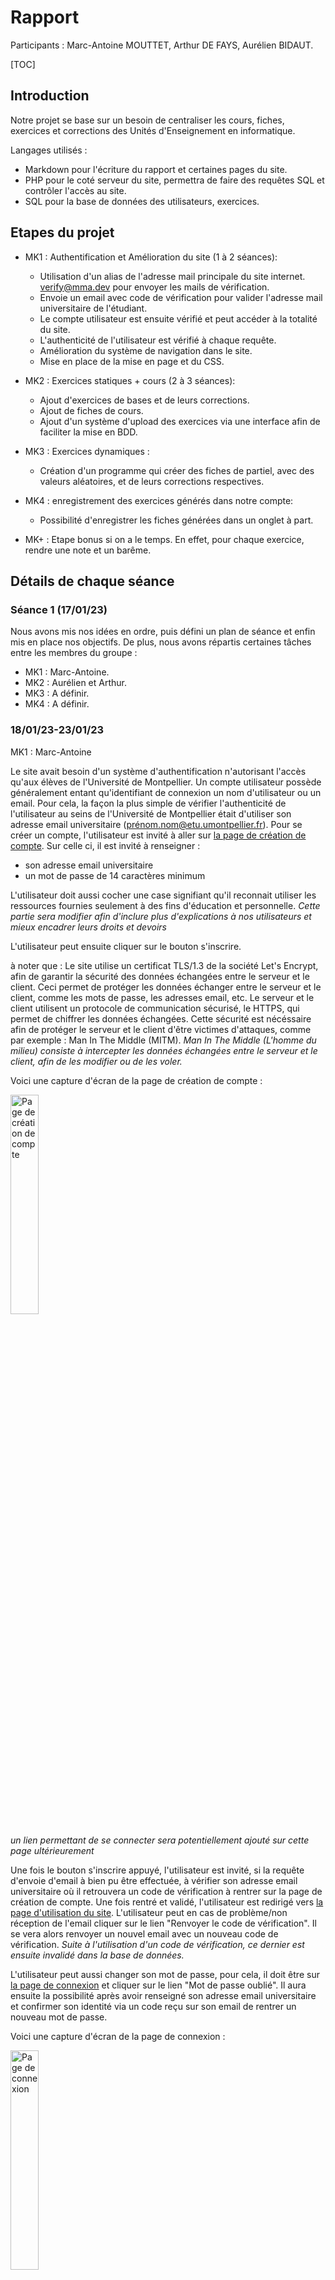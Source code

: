# Rapport

Participants : Marc-Antoine MOUTTET, Arthur DE FAYS, Aurélien BIDAUT.

[TOC]

## Introduction

Notre projet se base sur un besoin de centraliser les cours, fiches, exercices et corrections des Unités d'Enseignement en informatique.

Langages utilisés :

- Markdown pour l'écriture du rapport et certaines pages du site.
- PHP pour le coté serveur du site, permettra de faire des requêtes SQL et contrôler l'accès au site.
- SQL pour la base de données des utilisateurs, exercices.

## Etapes du projet

- MK1 : Authentification et Amélioration du site (1 à 2 séances):

  - Utilisation d'un alias de l'adresse mail principale du site internet. verify@mma.dev pour envoyer les mails de vérification.
  - Envoie un email avec code de vérification pour valider l'adresse mail universitaire de l'étudiant.
  - Le compte utilisateur est ensuite vérifié et peut accéder à la totalité du site.
  - L'authenticité de l'utilisateur est vérifié à chaque requête.
  - Amélioration du système de navigation dans le site.
  - Mise en place de la mise en page et du CSS.

- MK2 : Exercices statiques + cours (2 à 3 séances):

  - Ajout d'exercices de bases et de leurs corrections.
  - Ajout de fiches de cours.
  - Ajout d'un système d'upload des exercices via une interface afin de faciliter la mise en BDD.

- MK3 : Exercices dynamiques :

  - Création d'un programme qui créer des fiches de partiel, avec des valeurs aléatoires, et de leurs corrections respectives.

- MK4 : enregistrement des exercices générés dans notre compte:

  - Possibilité d'enregistrer les fiches générées dans un onglet à part.

- MK+ : Etape bonus si on a le temps. En effet, pour chaque exercice, rendre une note et un barême.

## Détails de chaque séance

### Séance 1 (17/01/23)

Nous avons mis nos idées en ordre, puis défini un plan de séance et enfin mis en place nos objectifs. De plus, nous avons répartis certaines tâches entre les membres du groupe :

- MK1 : Marc-Antoine.
- MK2 : Aurélien et Arthur.
- MK3 : A définir.
- MK4 : A définir.

### 18/01/23-23/01/23

MK1 : Marc-Antoine

Le site avait besoin d'un système d'authentification n'autorisant l'accès qu'aux élèves de l'Université de Montpellier. Un compte utilisateur possède généralement entant qu'identifiant de connexion un nom d'utilisateur ou un email. Pour cela, la façon la plus simple de vérifier l'authenticité de l'utilisateur au seins de l'Université de Montpellier était d'utiliser son adresse email universitaire (prénom.nom@etu.umontpellier.fr). Pour se créer un compte, l'utilisateur est invité à aller sur [la page de création de compte](https://mma.dev/um/signup.html). Sur celle ci, il est invité à renseigner :

- son adresse email universitaire
- un mot de passe de 14 caractères minimum

L'utilisateur doit aussi cocher une case signifiant qu'il reconnait utiliser les ressources fournies seulement à des fins d'éducation et personnelle. _Cette partie sera modifier afin d'inclure plus d'explications à nos utilisateurs et mieux encadrer leurs droits et devoirs_

L'utilisateur peut ensuite cliquer sur le bouton s'inscrire.

à noter que : Le site utilise un certificat TLS/1.3 de la société Let's Encrypt, afin de garantir la sécurité des données échangées entre le serveur et le client. Ceci permet de protéger les données échanger entre le serveur et le client, comme les mots de passe, les adresses email, etc. Le serveur et le client utilisent un protocole de communication sécurisé, le HTTPS, qui permet de chiffrer les données échangées. Cette sécurité est nécéssaire afin de protéger le serveur et le client d'être victimes d'attaques, comme par exemple : Man In The Middle (MITM). _Man In The Middle (L'homme du milieu) consiste à intercepter les données échangées entre le serveur et le client, afin de les modifier ou de les voler._

Voici une capture d'écran de la page de création de compte :

<img alt="Page de création de compte" src="assets/signup.png" height="30%" width="auto">

_un lien permettant de se connecter sera potentiellement ajouté sur cette page ultérieurement_

Une fois le bouton s'inscrire appuyé, l'utilisateur est invité, si la requête d'envoie d'email à bien pu être effectuée, à vérifier son adresse email universitaire où il retrouvera un code de vérification à rentrer sur la page de création de compte. Une fois rentré et validé, l'utilisateur est redirigé vers [la page d'utilisation du site](https://mma.dev/um/connected.html). L'utilisateur peut en cas de problème/non réception de l'email cliquer sur le lien "Renvoyer le code de vérification". Il se vera alors renvoyer un nouvel email avec un nouveau code de vérification. _Suite à l'utilisation d'un code de vérification, ce dernier est ensuite invalidé dans la base de données._

L'utilisateur peut aussi changer son mot de passe, pour cela, il doit être sur [la page de connexion](https://mma.dev/um/login.html) et cliquer sur le lien "Mot de passe oublié". Il aura ensuite la possibilité après avoir renseigné son adresse email universitaire et confirmer son identité via un code reçu sur son email de rentrer un nouveau mot de passe.

Voici une capture d'écran de la page de connexion :

<img alt="Page de connexion" src="assets/login.png" height="30%" width="auto">

---

Afin de protéger toutes les pages du site, celles ci dès lors de leur requête par un utilisateur au serveur éxécutent un fichier php permettant de vérifier l'existence et l'authenticité de la session. Pour cela, nous utilisions `session_start()` qui nous permet de démarrer une session. Nous vérifions si les variables de session dont nous avons besoins existent, comme : le timestamp de création de session, l'email, le hash du mot de passe, l'ID utilisateur et l'ID de session php. Le timestamp de création de session est utilisé pour vérifier si la session n'a pas expiré. _Une session expire toutes les 24 heures, ceci afin d'assurer la sécurité du site et des utilisateurs._ Les autres variables de sessions servent afin que l'utilisateur puissent utiliser le site sans avoir à se reconnecter à chaque fois. Mais ces variables servent aussi à vérifier l'authenticité de l'utilisateur. L'email permet dans un premier temps de vérifier si le compte existe bel et bien. Le hash du mot de passe permet de vérifier si le mot de passe est valide, c'est à dire que celui de la session va être comparé à celui de la base de données, si ils sont identiques alors c'est bon. Le hash de mot de passe à un rôle similaire à un token, en cas de changement de mot de passe, celui là change et rend invalide toutes les autres sessions. L'ID de session est aussi envoyé au serveur, afin de vérifier si l'ID de session est valide. Ceci permet de limite le nombre de session simultanée d'un utilisateur à une seule afin d'améliorer la sécurité du site. Si une de ces variables n'existe pas ou n'est pas valide, l'utilisateur est redirigé vers [la page de connexion](https://mma.dev/um/login.html). Si toutes les variables sont valides, l'utilisateur peut accéder à la page demandée.  
L'ID de session est régénéré à chaque fois que l'utilisateur se connecte et est mis à jour dans la base de données, afin d'éviter les attaques de type fixation de session. _L'attaque par fixation de session consiste à forcer l'utilisateur à utiliser et entrer ses données sur une session que l'attaquant a créé, l'attaquant peut ensuite utiliser le numéro de session pour usurper l'utilisateur._

En résumé, le site permet pour le moment de se créer un compte, vérifier son compte via un code de vérification, changer son mot de passe, se connecter, accéder au contenu de certaines UEs et télécharger des fichiers.

Voici une capture d'écran de la page principale du site une fois connecté :

<img alt="Page principale du site quand l'utilisateur est connecté" src="assets/connected.png" height="70%" width="auto">

---

Voici une capture d'écran de la page de téléchargement d'un fichier :

<img alt="Page de téléchargement d'un fichier" src="assets/pdf_viewer.png" height="30%" width="auto">

---

Voici une capture d'écran de la page d'une UE :

<img alt="Page d'une UE" src="assets/ue.png" height="30%" width="auto">

---

Voici une capture d'écran de la page d'accueil du site :

<img alt="Page d'accueil du site" src="assets/homepage.png" height="70%" width="auto">

---

TODO : Nettoyer le code, ajouter des commentaires, mieux utiliser mes fonctions, protéger le téléchargement des fichiers, passer certaines pages HTML en PHP et vice versa.

### Séance 2 (24/01/23)

Nous avons mis en place un diagramme de Gantt afin de suivre des objectifs et d'avancé de manière plus structurée. Pour cela, nous avons utilisé [Notion.so](https://notion.so) et un template appelé [Échéancier de projet](https://www.notion.so/fr-fr/help/guides/timeline-view-unlocks-high-output-planning-for-your-team). Cela nous permet de mettre nos objectifs, d'y ajouter des notes, les personnes qui s'en occupe, des tags afin de définir ce que c'est comme travail, la date de début et de fin de l'objectif.

Voici une capture d'écran du diagramme de Gantt :

<img alt="Screenshot partiel diagramme de gantt" src="assets/diagram_gantt.png" width="auto">

---

On peut y voir l'objectif Mk1, qui a été réalisé par Marc-Antoine, dont le délai était de 7 jours, c'était du développement et est désormais fini et mis à disposition en production sur [le site](https://mma.dev/um/).

À noter que ce diagramme ainsi que les rapports sont suceptibles d'être modifiés afin d'être ajustés à nos objectifs et délais.

### 25/01/23-30/01/23

Nous avons décelé pendant la première période de "Bug Hunt", un bug empêchant de réinitialiser son mot de passe. Ce bug était dû à une erreur de syntax d'une variable dans le code. Nous avons désormais choisi une nomenclature afin de nommer nos variables et celle ci sera utilisée pour le reste du projet.

Nous avons par ailleurs commencé à travailler sur les fiches et cours des UEs. Nous avons aussi commencé à travailler sur la répartitions des UE entre le groupe. Des idées de changements de design ont été proposées, nous devons continuer à en discuter afin de proposer la meilleur expérience et interface à nos utilisateurs.

Nous avons proposer l'ajout à Mk2, d'une page, réservée pour le moment aux admins, permettant de facilement ajouter des exercices à la base de données.

L'idée d'une page "tutoriel" permettant d'apprendre pleins de choses utiles et importantes à la bonne insertion à l'UM a été proposée. Nous devons continuer à en discuter afin de déterminer si elle représente un réelle besoin et son utilité pour les utilisateurs.

## Glossaire

- UE : **U**nité d'**e**nseignement
- UM : **U**niversité de **M**ontpellier
- UM.tar : UM fait référence à l'Université de Montpellier, tar fait référence à l'extension de fichier tar, qui est un format d'archive.
- Mk : **M**ark, version, étape du projet; fait référence aux différentes armures d'Iron Man.
- BDD : **B**ase **d**e **D**onnées
